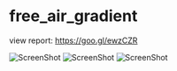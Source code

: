 # free_air_gradient

view report: https://goo.gl/ewzCZR


![ScreenShot](/matlab_implementation/drift_error.jpeg)
![ScreenShot](/matlab_implementation/drift_correction.jpeg)
![ScreenShot](/matlab_implementation/free_air_gradient.jpeg)
